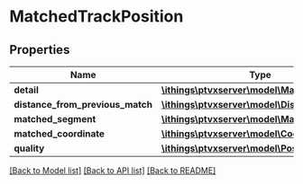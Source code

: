 # MatchedTrackPosition

## Properties
Name | Type | Description | Notes
------------ | ------------- | ------------- | -------------
**detail** | [**\ithings\ptvxserver\model\MatchDetail**](MatchDetail.md) |  | 
**distance_from_previous_match** | [**\ithings\ptvxserver\model\Distance**](Distance.md) |  | [optional] 
**matched_segment** | [**\ithings\ptvxserver\model\MatchedSegment**](MatchedSegment.md) |  | [optional] 
**matched_coordinate** | [**\ithings\ptvxserver\model\Coordinate**](Coordinate.md) |  | [optional] 
**quality** | [**\ithings\ptvxserver\model\PositionQuality**](PositionQuality.md) |  | [optional] 

[[Back to Model list]](../../README.md#documentation-for-models) [[Back to API list]](../../README.md#documentation-for-api-endpoints) [[Back to README]](../../README.md)

